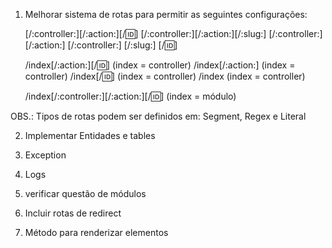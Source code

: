 1) Melhorar sistema de rotas para permitir as seguintes configurações:

	[/:controller:][/:action:][/:id:]
	[/:controller:][/:action:][/:slug:]
	[/:controller:][/:action:]
	[/:controller:]
	[/:slug:]
	[/:id:]

	/index[/:action:][/:id:]                (index = controller)
	/index[/:action:]                       (index = controller)
	/index[/:id:]                           (index = controller)
	/index                                  (index = controller)

	/index[/:controller:][/:action:][/:id:] (index = módulo)

OBS.: Tipos de rotas podem ser definidos em: Segment, Regex e Literal

2) Implementar Entidades e tables

3) Exception

4) Logs

5) verificar questão de módulos

6) Incluir rotas de redirect

7) Método para renderizar elementos